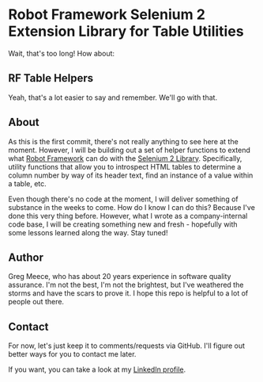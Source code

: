 # Robot Framework Selenium 2 Extension Library for Table Utilities

Wait, that's too long! How about:

## RF Table Helpers

Yeah, that's a lot easier to say and remember. We'll go with that.

## About

As this is the first commit, there's not really anything to see here at the moment. However, I will be building out a set of helper functions to extend what [Robot Framework](http://robotframework.org/) can do with the [Selenium 2 Library](http://rtomac.github.io/robotframework-selenium2library/doc/Selenium2Library.html). Specifically, utility functions that allow you to introspect HTML tables to determine a column number by way of its header text, find an instance of a value within a table, etc. 

Even though there's no code at the moment, I will deliver something of substance in the weeks to come. How do I know I can do this? Because I've done this very thing before. However, what I wrote as a company-internal code base, I will be creating something new and fresh - hopefully with some lessons learned along the way. Stay tuned!

## Author

Greg Meece, who has about 20 years experience in software quality assurance. I'm not the best, I'm not the brightest, but I've weathered the storms and have the scars to prove it. I hope this repo is helpful to a lot of people out there.

## Contact

For now, let's just keep it to comments/requests via GitHub. I'll figure out better ways for you to contact me later.

If you want, you can take a look at my [LinkedIn profile](https://www.linkedin.com/in/gregmeece).
